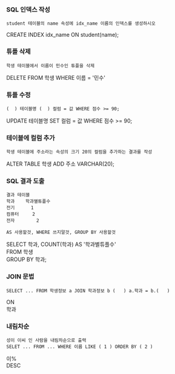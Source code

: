 ### SQL 인덱스 작성
```
student 테이블의 name 속성에 idx_name 이름의 인덱스를 생성하시오
```
CREATE INDEX idx_name ON student(name);   

### 튜플 삭제
```
학생 테이블에서 이름이 민수인 튜플을 삭제
```
DELETE FROM 학생 WHERE 이름 = '민수'   

### 튜플 수정
```
(  ) 테이블명 (  ) 컬럼 = 값 WHERE 점수 >= 90;
```
UPDATE 테이블명 SET 컬럼 = 값 WHERE 점수 >= 90;   

### 테이블에 컬럼 추가
```
학생 테이블에 주소라는 속성의 크기 20의 컬럼을 추가하는 결과를 작성
```
ALTER TABLE 학생 ADD 주소 VARCHAR(20);

### SQL 결과 도출
```
결과 테이블
학과    학과별튜플수
전기      1
컴퓨터     2
전자        2

AS 사용할것, WHERE 쓰지말것, GROUP BY 사용할것 
```
SELECT 학과, COUNT(학과) AS '학과별튜플수'   
FROM 학생   
GROUP BY 학과;   

### JOIN 문법
```
SELECT ... FROM 학생정보 a JOIN 학과정보 b (   ) a.학과 = b.(   ) 
```
ON   
학과   

### 내림차순
```
성이 이씨 인 사람을 내림차순으로 출력
SELET ... FROM ... WHERE 이름 LIKE ( 1 ) ORDER BY ( 2 )   
```
이%   
DESC   
